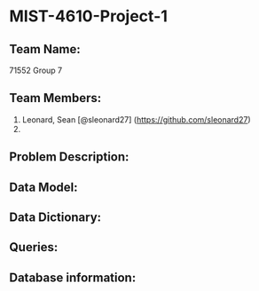 # MIST-4610-Project-1

## Team Name:
71552 Group 7

## Team Members:
1. Leonard, Sean [@sleonard27] (https://github.com/sleonard27)
2.


## Problem Description:

## Data Model:

## Data Dictionary:

## Queries:

## Database information:
